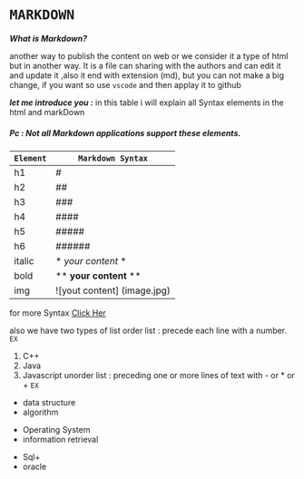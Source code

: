 # `MARKDOWN`

***What is Markdown?***

another way to publish the content on web or we consider it a type of html but in another way.
It is a file can sharing with the authors and can edit it and update it ,also it end with  extension (md),
but you can not make a big change, if you want so use `vscode` and then applay it to github 


***let me introduce you :***
in this table i will explain all Syntax elements in the html and markDown

##### Pc : Not all Markdown applications support these elements.

| `Element` | `Markdown Syntax` |
| ----------- | ----------- |
| h1 |# |
| h2 |## |
| h3 |### |
| h4 |#### |
| h5 |##### |
| h6 |###### |
| italic |* *your content* * |
| bold |** **your content** ** |
|img  |![yout content]  (image.jpg) |


for more Syntax [Click Her](https://www.markdownguide.org/cheat-sheet/)

also we have two types of list 
order list :  precede each line with a number.
`EX`
1. C++
2. Java
3. Javascript
unorder list : preceding one or more lines of text with - or * or +
`EX`
- data structure
- algorithm

+ Operating System
+ information retrieval

* Sql+
* oracle










